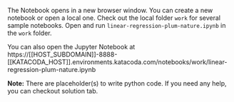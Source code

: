 The Notebook opens in a new browser window. You can create a new notebook or open a local one. Check out the local folder `work` for several sample notebooks. Open and run `linear-regression-plum-nature.ipynb` in the `work` folder.

You can also open the Jupyter Notebook at https://[[HOST_SUBDOMAIN]]-8888-[[KATACODA_HOST]].environments.katacoda.com/notebooks/work/linear-regression-plum-nature.ipynb

**Note:**
There are placeholder(s) to write python code. If you need any help, you can checkout solution tab.